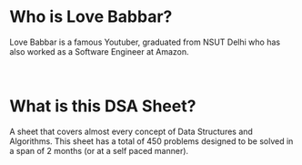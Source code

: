 # Who is Love Babbar?
Love Babbar is a famous Youtuber, graduated from NSUT Delhi who has also worked as a Software Engineer at Amazon.

<br>

# What is this DSA Sheet?
A sheet that covers almost every concept of Data Structures and Algorithms. This sheet has a total of 450 problems designed to be solved in a span of 2 months (or at a self paced manner).